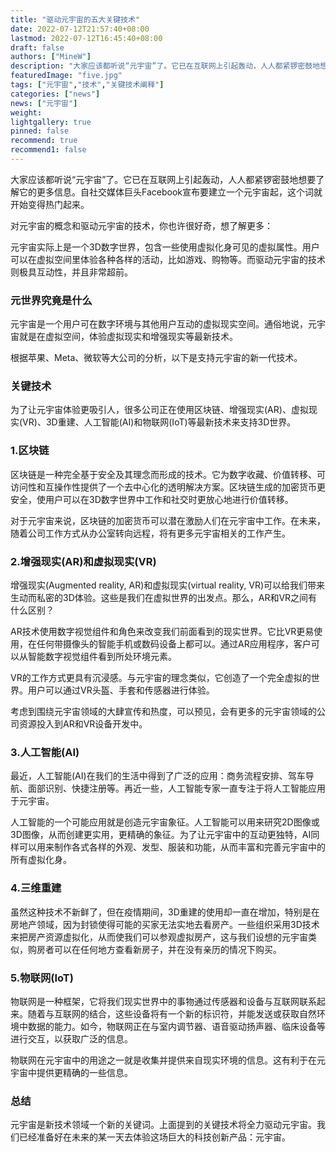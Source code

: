 ```yaml
---
title: "驱动元宇宙的五大关键技术"
date: 2022-07-12T21:57:40+08:00
lastmod: 2022-07-12T16:45:40+08:00
draft: false
authors: ["MineW"]
description: "大家应该都听说“元宇宙”了。它已在互联网上引起轰动，人人都紧锣密鼓地想要了解它的更多信息。自社交媒体巨头Facebook宣布要建立一个元宇宙起，这个词就开始变得热门起来。"
featuredImage: "five.jpg"
tags: ["元宇宙","技术","关键技术阐释"]
categories: ["news"]
news: ["元宇宙"]
weight: 
lightgallery: true
pinned: false
recommend: true
recommend1: false
---
```




大家应该都听说“元宇宙”了。它已在互联网上引起轰动，人人都紧锣密鼓地想要了解它的更多信息。自社交媒体巨头Facebook宣布要建立一个元宇宙起，这个词就开始变得热门起来。



对元宇宙的概念和驱动元宇宙的技术，你也许很好奇，想了解更多：



元宇宙实际上是一个3D数字世界，包含一些使用虚拟化身可见的虚拟属性。用户可以在虚拟空间里体验各种各样的活动，比如游戏、购物等。而驱动元宇宙的技术则极具互动性，并且非常超前。



### 元世界究竟是什么



元宇宙是一个用户可在数字环境与其他用户互动的虚拟现实空间。通俗地说，元宇宙就是在虚拟空间，体验虚拟现实和增强现实等最新技术。



根据苹果、Meta、微软等大公司的分析，以下是支持元宇宙的新一代技术。



### 关键技术



为了让元宇宙体验更吸引人，很多公司正在使用区块链、增强现实(AR)、虚拟现实(VR)、3D重建、人工智能(AI)和物联网(IoT)等最新技术来支持3D世界。



### 1.区块链



区块链是一种完全基于安全及其理念而形成的技术。它为数字收藏、价值转移、可访问性和互操作性提供了一个去中心化的透明解决方案。区块链生成的加密货币更安全，使用户可以在3D数字世界中工作和社交时更放心地进行价值转移。



对于元宇宙来说，区块链的加密货币可以潜在激励人们在元宇宙中工作。在未来，随着公司工作方式从办公室转向远程，将有更多元宇宙相关的工作产生。



### 2.增强现实(AR)和虚拟现实(VR)



增强现实(Augmented reality, AR)和虚拟现实(virtual reality, VR)可以给我们带来生动而私密的3D体验。这些是我们在虚拟世界的出发点。那么，AR和VR之间有什么区别？



AR技术使用数字视觉组件和角色来改变我们前面看到的现实世界。它比VR更易使用，在任何带摄像头的智能手机或数码设备上都可以。通过AR应用程序，客户可以从智能数字视觉组件看到所处环境元素。



VR的工作方式更具有沉浸感。与元宇宙的理念类似，它创造了一个完全虚拟的世界。用户可以通过VR头盔、手套和传感器进行体验。



考虑到围绕元宇宙领域的大肆宣传和热度，可以预见，会有更多的元宇宙领域的公司资源投入到AR和VR设备开发中。



### 3.人工智能(AI)



最近，人工智能(AI)在我们的生活中得到了广泛的应用：商务流程安排、驾车导航、面部识别、快捷注册等。再近一些，人工智能专家一直专注于将人工智能应用于元宇宙。



人工智能的一个可能应用就是创造元宇宙象征。人工智能可以用来研究2D图像或3D图像，从而创建更实用，更精确的象征。为了让元宇宙中的互动更独特，AI同样可以用来制作各式各样的外观、发型、服装和功能，从而丰富和完善元宇宙中的所有虚拟化身。



### 4.三维重建



虽然这种技术不新鲜了，但在疫情期间，3D重建的使用却一直在增加，特别是在房地产领域，因为封锁使得可能的买家无法实地去看房产。一些组织采用3D技术来把房产资源虚拟化，从而使我们可以参观虚拟房产，这与我们设想的元宇宙类似，购房者可以在任何地方查看新房子，并在没有亲历的情况下购买。



### 5.物联网(IoT)



物联网是一种框架，它将我们现实世界中的事物通过传感器和设备与互联网联系起来。随着与互联网的结合，这些设备将有一个新的标识符，并能发送或获取自然环境中数据的能力。如今，物联网正在与室内调节器、语音驱动扬声器、临床设备等进行交互，以获取广泛的信息。



物联网在元宇宙中的用途之一就是收集并提供来自现实环境的信息。这有利于在元宇宙中提供更精确的一些信息。



### 总结

元宇宙是新技术领域一个新的关键词。上面提到的关键技术将全力驱动元宇宙。我们已经准备好在未来的某一天去体验这场巨大的科技创新产品：元宇宙。
